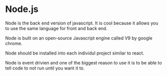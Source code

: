 # Node.js

Node is the back end version of javascript. It is cool because it allows you to use the same language for front and back end.

Node is built on an open-source Javascript engine called V9 by google chrome.

Node should be installed into each individul project similar to react.

Node is event drivien and one of the biggest reason to use it is to be able to tell code to not run until you want it to.